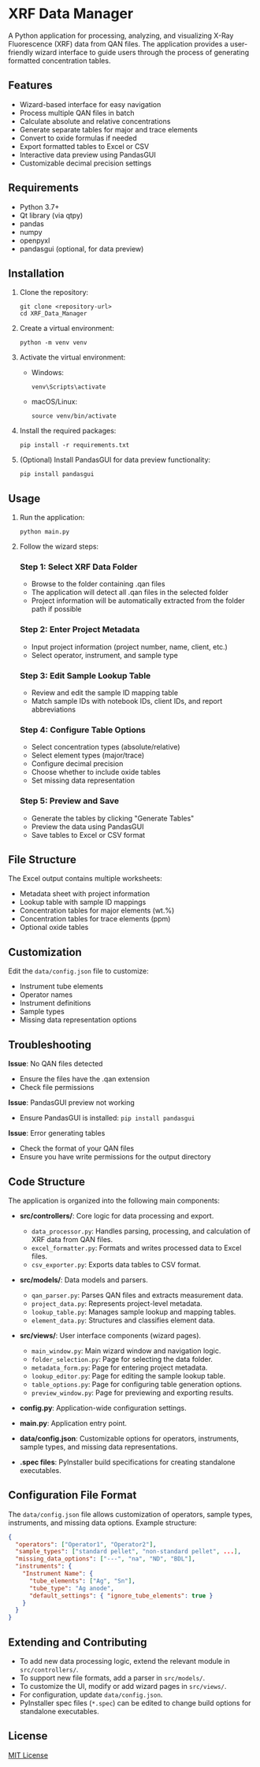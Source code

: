 # XRF Data Manager

A Python application for processing, analyzing, and visualizing X-Ray Fluorescence (XRF) data from QAN files. The application provides a user-friendly wizard interface to guide users through the process of generating formatted concentration tables.

## Features

- Wizard-based interface for easy navigation
- Process multiple QAN files in batch
- Calculate absolute and relative concentrations
- Generate separate tables for major and trace elements
- Convert to oxide formulas if needed
- Export formatted tables to Excel or CSV
- Interactive data preview using PandasGUI
- Customizable decimal precision settings

## Requirements

- Python 3.7+
- Qt library (via qtpy)
- pandas
- numpy
- openpyxl
- pandasgui (optional, for data preview)

## Installation

1. Clone the repository:
   ```
   git clone <repository-url>
   cd XRF_Data_Manager
   ```

2. Create a virtual environment:
   ```
   python -m venv venv
   ```

3. Activate the virtual environment:
   - Windows:
     ```
     venv\Scripts\activate
     ```
   - macOS/Linux:
     ```
     source venv/bin/activate
     ```

4. Install the required packages:
   ```
   pip install -r requirements.txt
   ```

5. (Optional) Install PandasGUI for data preview functionality:
   ```
   pip install pandasgui
   ```

## Usage

1. Run the application:
   ```
   python main.py
   ```

2. Follow the wizard steps:
   
   ### Step 1: Select XRF Data Folder
   - Browse to the folder containing .qan files
   - The application will detect all .qan files in the selected folder
   - Project information will be automatically extracted from the folder path if possible

   ### Step 2: Enter Project Metadata
   - Input project information (project number, name, client, etc.)
   - Select operator, instrument, and sample type

   ### Step 3: Edit Sample Lookup Table
   - Review and edit the sample ID mapping table
   - Match sample IDs with notebook IDs, client IDs, and report abbreviations

   ### Step 4: Configure Table Options
   - Select concentration types (absolute/relative)
   - Select element types (major/trace)
   - Configure decimal precision
   - Choose whether to include oxide tables
   - Set missing data representation

   ### Step 5: Preview and Save
   - Generate the tables by clicking "Generate Tables"
   - Preview the data using PandasGUI
   - Save tables to Excel or CSV format

## File Structure

The Excel output contains multiple worksheets:
- Metadata sheet with project information
- Lookup table with sample ID mappings
- Concentration tables for major elements (wt.%)
- Concentration tables for trace elements (ppm)
- Optional oxide tables

## Customization

Edit the `data/config.json` file to customize:
- Instrument tube elements
- Operator names
- Instrument definitions
- Sample types
- Missing data representation options

## Troubleshooting

**Issue**: No QAN files detected
- Ensure the files have the .qan extension
- Check file permissions

**Issue**: PandasGUI preview not working
- Ensure PandasGUI is installed: `pip install pandasgui`

**Issue**: Error generating tables
- Check the format of your QAN files
- Ensure you have write permissions for the output directory

## Code Structure

The application is organized into the following main components:

- **src/controllers/**: Core logic for data processing and export.
  - `data_processor.py`: Handles parsing, processing, and calculation of XRF data from QAN files.
  - `excel_formatter.py`: Formats and writes processed data to Excel files.
  - `csv_exporter.py`: Exports data tables to CSV format.

- **src/models/**: Data models and parsers.
  - `qan_parser.py`: Parses QAN files and extracts measurement data.
  - `project_data.py`: Represents project-level metadata.
  - `lookup_table.py`: Manages sample lookup and mapping tables.
  - `element_data.py`: Structures and classifies element data.

- **src/views/**: User interface components (wizard pages).
  - `main_window.py`: Main wizard window and navigation logic.
  - `folder_selection.py`: Page for selecting the data folder.
  - `metadata_form.py`: Page for entering project metadata.
  - `lookup_editor.py`: Page for editing the sample lookup table.
  - `table_options.py`: Page for configuring table generation options.
  - `preview_window.py`: Page for previewing and exporting results.

- **config.py**: Application-wide configuration settings.
- **main.py**: Application entry point.
- **data/config.json**: Customizable options for operators, instruments, sample types, and missing data representations.
- **.spec files**: PyInstaller build specifications for creating standalone executables.

## Configuration File Format

The `data/config.json` file allows customization of operators, sample types, instruments, and missing data options. Example structure:

```json
{
  "operators": ["Operator1", "Operator2"],
  "sample_types": ["standard pellet", "non-standard pellet", ...],
  "missing_data_options": ["---", "na", "ND", "BDL"],
  "instruments": {
    "Instrument Name": {
      "tube_elements": ["Ag", "Sn"],
      "tube_type": "Ag anode",
      "default_settings": { "ignore_tube_elements": true }
    }
  }
}
```

## Extending and Contributing

- To add new data processing logic, extend the relevant module in `src/controllers/`.
- To support new file formats, add a parser in `src/models/`.
- To customize the UI, modify or add wizard pages in `src/views/`.
- For configuration, update `data/config.json`.
- PyInstaller spec files (`*.spec`) can be edited to change build options for standalone executables.

## License

[MIT License](LICENSE)
